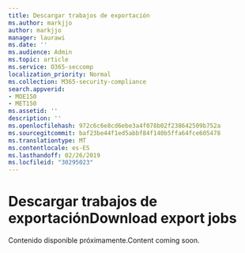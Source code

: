 ```yaml
---
title: Descargar trabajos de exportación
ms.author: markjjo
author: markjjo
manager: laurawi
ms.date: ''
ms.audience: Admin
ms.topic: article
ms.service: O365-seccomp
localization_priority: Normal
ms.collection: M365-security-compliance
search.appverid:
- MOE150
- MET150
ms.assetid: ''
description: ''
ms.openlocfilehash: 972c6c6e8cd6ebe3a4f078b02f238642509b752a
ms.sourcegitcommit: baf23be44f1ed5abbf84f140b5ffa64fce605478
ms.translationtype: MT
ms.contentlocale: es-ES
ms.lasthandoff: 02/26/2019
ms.locfileid: "30295023"
---
```

# <a name="download-export-jobs"></a><span data-ttu-id="fee56-102">Descargar trabajos de exportación</span><span class="sxs-lookup"><span data-stu-id="fee56-102">Download export jobs</span></span>

<span data-ttu-id="fee56-103">Contenido disponible próximamente.</span><span class="sxs-lookup"><span data-stu-id="fee56-103">Content coming soon.</span></span>